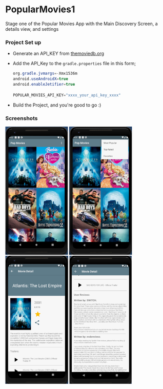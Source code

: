 # PopularMovies1

Stage one of the Popular Movies App with the Main Discovery Screen, a details view, and settings

### Project Set up

* Generate an API_KEY from [themoviedb.org](https://developers.themoviedb.org/)

* Add the API_Key to the `gradle.properties` file in this form;
  
  ```java
  org.gradle.jvmargs=-Xmx1536m
  android.useAndroidX=true
  android.enableJetifier=true

  POPULAR_MOVIES_API_KEY="xxxx_your_api_key_xxxx"
  ```

* Build the Project, and you're good to go :)



### Screenshots

<img src="screenshots/screen-1.png" height="400px"/> <img src="screenshots/screen-2.png" height="400px"/>
<img src="screenshots/screen-3.png" height="400px"/> <img src="screenshots/screen-4.png" height="400px"/>
